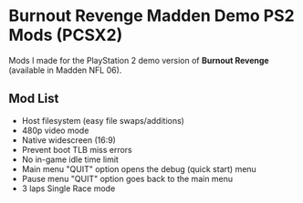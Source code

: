 # Burnout Revenge Madden Demo PS2 Mods (PCSX2)

Mods I made for the PlayStation 2 demo version of **Burnout Revenge** (available in Madden NFL 06).

## Mod List
- Host filesystem (easy file swaps/additions)
- 480p video mode
- Native widescreen (16:9)
- Prevent boot TLB miss errors
- No in-game idle time limit
- Main menu "QUIT" option opens the debug (quick start) menu
- Pause menu "QUIT" option goes back to the main menu
- 3 laps Single Race mode
